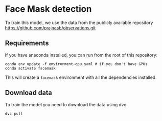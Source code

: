 # Face Mask detection

To train this model, we use the data from the publicly available repository https://github.com/prajnasb/observations.git

## Requirements

If you have anaconda installed, you can run from the root of this repository:

    conda env update -f environment-cpu.yaml # if you don't have GPUs
    conda activate facemask

This will create a `facemask` environment with all the dependencies installed.

## Download data

To train the model you need to download the data using dvc

    dvc pull
